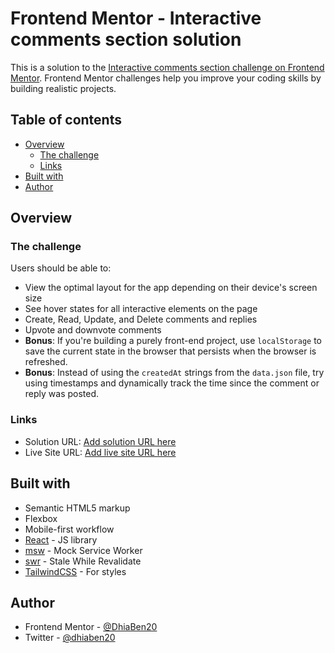 # Frontend Mentor - Interactive comments section solution

This is a solution to the [Interactive comments section challenge on Frontend Mentor](https://www.frontendmentor.io/challenges/interactive-comments-section-iG1RugEG9). Frontend Mentor challenges help you improve your coding skills by building realistic projects. 

## Table of contents

- [Overview](#overview)
  - [The challenge](#the-challenge)
  - [Links](#links)
- [Built with](#built-with)
- [Author](#author)

## Overview

### The challenge

Users should be able to:

- View the optimal layout for the app depending on their device's screen size
- See hover states for all interactive elements on the page
- Create, Read, Update, and Delete comments and replies
- Upvote and downvote comments
- **Bonus**: If you're building a purely front-end project, use `localStorage` to save the current state in the browser that persists when the browser is refreshed.
- **Bonus**: Instead of using the `createdAt` strings from the `data.json` file, try using timestamps and dynamically track the time since the comment or reply was posted.

### Links

- Solution URL: [Add solution URL here](https://your-solution-url.com)
- Live Site URL: [Add live site URL here](https://your-live-site-url.com)

## Built with

- Semantic HTML5 markup
- Flexbox
- Mobile-first workflow
- [React](https://reactjs.org/) - JS library
- [msw](https://mswjs.io/) - Mock Service Worker
- [swr](https://swr.vercel.app/) - Stale While Revalidate
- [TailwindCSS](https://tailwindcss.com/) - For styles

## Author

- Frontend Mentor - [@DhiaBen20](https://www.frontendmentor.io/profile/DhiaBen20)
- Twitter - [@dhiaben20](https://twitter.com/dhiaben20)